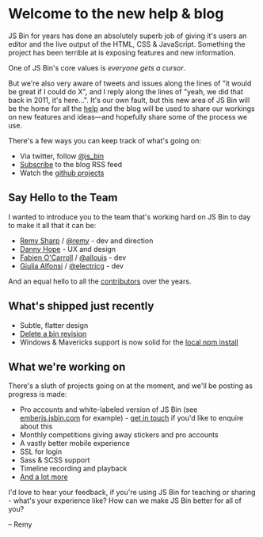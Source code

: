 # Welcome to the new help & blog

JS Bin for years has done an absolutely superb job of giving it's users an editor and the live output of the HTML, CSS & JavaScript. Something the project has been terrible at is exposing features and new information.

One of JS Bin's core values is *everyone gets a cursor*. 

But we're also very aware of tweets and issues along the lines of "it would be great if I could do X", and I reply along the lines of "yeah, we did that back in 2011, it's here...". It's our own fault, but this new area of JS Bin will be the home for all the [help](/help) and the blog will be used to share our workings on new features and ideas—and hopefully share some of the process we use.

There's a few ways you can keep track of what's going on:

* Via twitter, follow [@js_bin](http://twitter.com/js_bin)
* [Subscribe](/blog/feed.xml) to the blog RSS feed
* Watch the [github projects](http://github.com/jsbin)

## Say Hello to the Team

I wanted to introduce you to the team that's working hard on JS Bin to day to make it all that it can be:

* [Remy Sharp](http://twitter.com/rem) / [@remy](http://github.com/remy) - dev and direction
* [Danny Hope](http://twitter.com/yandle) - UX and design
* [Fabien O'Carroll](http://twitter.com/allouis_) / [@allouis](http://github.com/allouis) - dev
* [Giulia Alfonsi](http://twitter.com/electric_g) / [@electricg](http://github.com/electricg) - dev

And an equal hello to all the [contributors](https://github.com/jsbin/jsbin/graphs/contributors) over the years.

## What's shipped just recently

- Subtle, flatter design
- [Delete a bin revision](/help/delete-a-bin)
- Windows & Mavericks support is now solid for the [local npm install](/help/2-second-setup)

## What we're working on

There's a sluth of projects going on at the moment, and we'll be posting as progress is made:

- Pro accounts and white-labeled version of JS Bin (see [emberjs.jsbin.com](http://emberjs.jsbin.com) for example) - [get in touch](http://leftlogic.com/contact?subject=JS%20Bin%20white%20label) if you'd like to enquire about this
- Monthly competitions giving away stickers and pro accounts
- A vastly better mobile experience
- SSL for login
- Sass & SCSS support
- Timeline recording and playback
- [And a lot more](http://github.com/jsbin/jsbin/issues)

I'd love to hear your feedback, if you're using JS Bin for teaching or sharing - what's your experience like? How can we make JS Bin better for all of you?

– Remy
